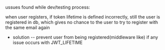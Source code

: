 ussues found while dev/testing process:

when user registers, if token lifetime is defined incorrectly,  still  the user is registered  in db, which gives no chance to the user to try to register with the same email again
 - solution -- prevent user from being registered(middleware like) if any issue occurs with JWT_LIFETIME

